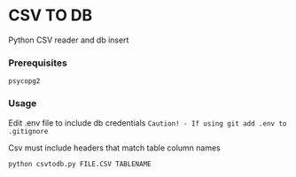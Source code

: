 # CSV TO DB

Python CSV reader and db insert


### Prerequisites


```
psycopg2
```

### Usage

Edit .env file to include db credentials
`Caution! - If using git add .env to .gitignore`

Csv must include headers that match table column names


```
python csvtodb.py FILE.CSV TABLENAME
```
